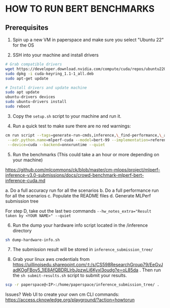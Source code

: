 # HOW TO RUN BERT BENCHMARKS

## Prerequisites

1. Spin up a new VM in paperspace and make sure you select "Ubuntu 22" for the OS

2. SSH into your machine and install drivers

```sh
# Grab compatible drivers
wget https://developer.download.nvidia.com/compute/cuda/repos/ubuntu2204/x86_64/cuda-keyring_1.1-1_all.deb
sudo dpkg -i cuda-keyring_1.1-1_all.deb
sudo apt-get update

# Install drivers and update machine
sudo apt update
ubuntu-drivers devices
sudo ubuntu-drivers install
sudo reboot
```

3. Copy the `setup.sh` script to your machine and run it.

4. Run a quick test to make sure there are no red warnings:

```sh
cm run script --tags=generate-run-cmds,inference,\_find-performance,\_all-scenarios \
 --adr.python.name=mlperf-cuda --model=bert-99 --implementation=reference \
 --device=cuda --backend=onnxruntime --quiet
```

5. Run the benchmarks (This could take a an hour or more depending on your machine)

https://github.com/mlcommons/ck/blob/master/cm-mlops/project/mlperf-inference-v3.0-submissions/docs/crowd-benchmark-mlperf-bert-inference-cuda.md

a. Do a full accuracy run for all the scenarios
b. Do a full performance run for all the scenarios
c. Populate the README files
d. Generate MLPerf submission tree

For step D, take out the last two commands `--hw_notes_extra="Result taken by <YOUR NAME>" --quiet`

6. Run the dump your hardware info script located in the /inference directory
```sh
sh dump-hardware-info.sh
```

7. The submission result will be stored in `inference_submission_tree/`

8. Grab your linux aws credentials from https://uillinoisedu.sharepoint.com/:t:/s/CS598ResearchGroup79/EeGvJadKOgFBov5_1lE8AfQBDRLlrbJpzwLi6Kyxl3oudg?e=oL85da . Then run the `sh submit-results.sh` script to submit your results.


```sh
scp -r paperspace@<IP>:/home/paperspace/inference_submission_tree/ .
```

Issues?
Web UI to create your own cm CLI commands:
https://access.cknowledge.org/playground/?action=howtorun
